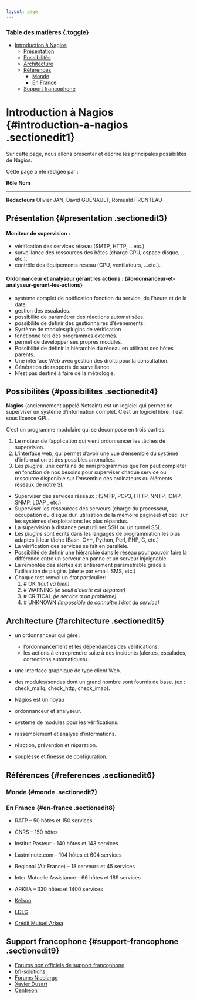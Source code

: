 ```yaml
---
layout: page
---
```


### Table des matières {.toggle}

-   [Introduction à
    Nagios](nagios-introduction.html#introduction-a-nagios)
    -   [Présentation](nagios-introduction.html#presentation)
    -   [Possibilités](nagios-introduction.html#possibilites)
    -   [Architecture](nagios-introduction.html#architecture)
    -   [Références](nagios-introduction.html#references)
        -   [Monde](nagios-introduction.html#monde)
        -   [En France](nagios-introduction.html#en-france)
    -   [Support
        francophone](nagios-introduction.html#support-francophone)

Introduction à Nagios {#introduction-a-nagios .sectionedit1}
=====================

Sur cette page, nous allons présenter et décrire les principales
possibilités de Nagios.

Cette page a été rédigée par :

  **Rôle**         **Nom**
  ---------------- -----------------------------------------------
  **Rédacteurs**   Olivier JAN, David GUENAULT, Romuald FRONTEAU

Présentation {#presentation .sectionedit3}
------------

#### Moniteur de supervision :

-   vérification des services réseau (SMTP, HTTP, …etc.).
-   surveillance des ressources des hôtes (charge CPU, espace disque,
    …etc.).
-   contrôle des équipements réseau (CPU, ventilateurs, …etc.).

#### Ordonnanceur et analyseur gérant les actions : {#ordonnanceur-et-analyseur-gerant-les-actions}

-   système complet de notification fonction du service, de l’heure et
    de la date.
-   gestion des escalades.
-   possibilité de paramétrer des réactions automatisées.
-   possibilité de définir des gestionnaires d’événements.
-   Système de modules/plugins de vérification
-   fonctionne tels des programmes externes.
-   permet de développer ses propres modules.
-   Possibilité de définir la hiérarchie du réseau en utilisant des
    hôtes parents.
-   Une interface Web avec gestion des droits pour la consultation.
-   Génération de rapports de surveillance.
-   N’est pas destiné à faire de la métrologie.

Possibilités {#possibilites .sectionedit4}
------------

**Nagios** (anciennement appelé Netsaint) est un logiciel qui permet de
superviser un système d’information complet. C’est un logiciel libre, il
est sous licence GPL.

C’est un programme modulaire qui se décompose en trois parties:

1.  Le moteur de l’application qui vient ordonnancer les tâches de
    supervision.
2.  L’interface web, qui permet d’avoir une vue d’ensemble du système
    d’information et des possibles anomalies.
3.  Les *plugins*, une centaine de mini programmes que l’on peut
    compléter en fonction de nos besoins pour superviser chaque service
    ou ressource disponible sur l’ensemble des ordinateurs ou éléments
    réseaux de notre SI.

-   Superviser des services réseaux : (SMTP, POP3, HTTP, NNTP, ICMP,
    SNMP, LDAP , etc.)
-   Superviser les ressources des serveurs (charge du processeur,
    occupation du disque dur, utilisation de la mémoire paginée) et ceci
    sur les systèmes d’exploitations les plus répandus.
-   La supervision à distance peut utiliser SSH ou un tunnel SSL.
-   Les *plugins* sont écrits dans les langages de programmation les
    plus adaptés à leur tâche (Bash, C++, Python, Perl, PHP, C, etc.)
-   La vérification des services se fait en parallèle.
-   Possibilité de définir une hiérarchie dans le réseau pour pouvoir
    faire la différence entre un serveur en panne et un serveur
    injoignable.
-   La remontée des alertes est entièrement paramétrable grâce à
    l’utilisation de plugins (alerte par email, SMS, etc.)
-   Chaque test renvoi un état particulier:
    1.  \# OK *(tout va bien)*
    2.  \# WARNING *(le seuil d’alerte est dépassé)*
    3.  \# CRITICAL *(le service a un problème)*
    4.  \# UNKNOWN *(impossible de connaître l’état du service)*

Architecture {#architecture .sectionedit5}
------------

-   un ordonnanceur qui gère :
    -   l’ordonnancement et les dépendances des vérifications.
    -   les actions à entreprendre suite à des incidents (alertes,
        escalades, corrections automatiques).

-   une interface graphique de type client Web.
-   des modules/sondes dont un grand nombre sont fournis de base. (ex :
    check\_mailq, check\_http, check\_imap).
-   Nagios est un noyau
-   ordonnanceur et analyseur.
-   système de modules pour les vérifications.
-   rassemblement et analyse d’informations.
-   réaction, prévention et réparation.
-   souplesse et finesse de configuration.

Références {#references .sectionedit6}
----------

### Monde {#monde .sectionedit7}

### En France {#en-france .sectionedit8}

-   RATP – 50 hôtes et 150 services
-   CNRS – 150 hôtes
-   Institut Pasteur – 140 hôtes et 143 services
-   Lastminute.com – 104 hôtes et 604 services
-   Regional (Air France) – 18 serveurs et 45 services
-   Inter Mutuelle Assistance – 66 hôtes et 189 services
-   ARKEA – 330 hôtes et 1400 services
-   [Kelkoo](http://www.journaldunet.com/solutions/systemes-reseaux/interview/alain-delafosse-dt-kelkoo-urbaniser-pour-eviter-d-avoir-une-grosse-plateforme-statique.shtml "http://www.journaldunet.com/solutions/systemes-reseaux/interview/alain-delafosse-dt-kelkoo-urbaniser-pour-eviter-d-avoir-une-grosse-plateforme-statique.shtml")

-   [LDLC](http://www.journaldunet.com/solutions/systemes-reseaux/interview/denis-mennesson-ldlc-avec-l-informatique-verte-les-constructeurs-adoptent-un-discours-en-contradiction-avec-leur-pratique-commerciale.shtml "http://www.journaldunet.com/solutions/systemes-reseaux/interview/denis-mennesson-ldlc-avec-l-informatique-verte-les-constructeurs-adoptent-un-discours-en-contradiction-avec-leur-pratique-commerciale.shtml")
-   [Crédit Mutuel
    Arkea](http://www.lemondeinformatique.fr/actualites/lire-le-credit-mutel-arkea-ameliore-ses-outils-de-supervision-metiers-29596.html "http://www.lemondeinformatique.fr/actualites/lire-le-credit-mutel-arkea-ameliore-ses-outils-de-supervision-metiers-29596.html")

Support francophone {#support-francophone .sectionedit9}
-------------------

-   [Forums non officiels de support
    francophone](http://forums.monitoring-fr.org/ "http://forums.monitoring-fr.org/")
-   [bfl-solutions](http://forums.bfl-solutions.eu/ "http://forums.bfl-solutions.eu/")
-   [Forums
    Nicolargo](http://blog.nicolargo.com/ "http://blog.nicolargo.com/")
-   [Xavier
    Dusart](http://xavier.dusart.free.fr/forums "http://xavier.dusart.free.fr/forums")
-   [Centreon](http://forum.centreon.com/ "http://forum.centreon.com/")

